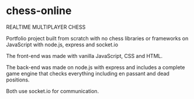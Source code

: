 # chess-online
REALTIME MULTIPLAYER CHESS
<br>

Portfolio project built from scratch with no chess libraries or frameworks on JavaScript with node.js, express and socket.io

The front-end was made with vanilla JavaScript, CSS and HTML.

The back-end was made on node.js with express and includes a complete game engine that checks everything including en passant and dead positions.

Both use socket.io for communication.
